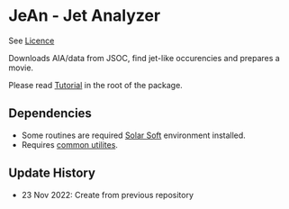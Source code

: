 # JeAn - Jet Analyzer

See [Licence](https://github.com/Alexey-Stupishin/JeAn---Jet-Analyzer/blob/main/LICENSE)

Downloads AIA/data from JSOC, find jet-like occurencies and prepares a movie.

Please read [Tutorial](https://github.com/Alexey-Stupishin/JeAn---Jet-Analyzer/blob/main/JeAn%20-%20Jet%20Analyzer%20Tutorial.pdf) in the root of the package.

## Dependencies
* Some routines are required [Solar Soft](https://www.lmsal.com/solarsoft/ssw_packages_info.html) environment installed.
* Requires [common utilites](https://github.com/Alexey-Stupishin/AS-IDL-Library).

## Update History
* 23 Nov 2022: Create from previous repository